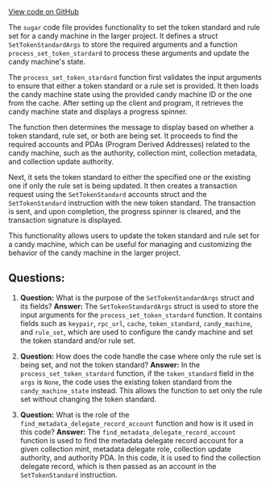 [View code on GitHub](https://github.com/metaplex-foundation/sugar/src/update/set_token_standard.rs)

The `sugar` code file provides functionality to set the token standard and rule set for a candy machine in the larger project. It defines a struct `SetTokenStandardArgs` to store the required arguments and a function `process_set_token_stardard` to process these arguments and update the candy machine's state.

The `process_set_token_stardard` function first validates the input arguments to ensure that either a token standard or a rule set is provided. It then loads the candy machine state using the provided candy machine ID or the one from the cache. After setting up the client and program, it retrieves the candy machine state and displays a progress spinner.

The function then determines the message to display based on whether a token standard, rule set, or both are being set. It proceeds to find the required accounts and PDAs (Program Derived Addresses) related to the candy machine, such as the authority, collection mint, collection metadata, and collection update authority.

Next, it sets the token standard to either the specified one or the existing one if only the rule set is being updated. It then creates a transaction request using the `SetTokenStandard` accounts struct and the `SetTokenStandard` instruction with the new token standard. The transaction is sent, and upon completion, the progress spinner is cleared, and the transaction signature is displayed.

This functionality allows users to update the token standard and rule set for a candy machine, which can be useful for managing and customizing the behavior of the candy machine in the larger project.
## Questions: 
 1. **Question:** What is the purpose of the `SetTokenStandardArgs` struct and its fields?
   **Answer:** The `SetTokenStandardArgs` struct is used to store the input arguments for the `process_set_token_stardard` function. It contains fields such as `keypair`, `rpc_url`, `cache`, `token_standard`, `candy_machine`, and `rule_set`, which are used to configure the candy machine and set the token standard and/or rule set.

2. **Question:** How does the code handle the case where only the rule set is being set, and not the token standard?
   **Answer:** In the `process_set_token_stardard` function, if the `token_standard` field in the `args` is `None`, the code uses the existing token standard from the `candy_machine_state` instead. This allows the function to set only the rule set without changing the token standard.

3. **Question:** What is the role of the `find_metadata_delegate_record_account` function and how is it used in this code?
   **Answer:** The `find_metadata_delegate_record_account` function is used to find the metadata delegate record account for a given collection mint, metadata delegate role, collection update authority, and authority PDA. In this code, it is used to find the collection delegate record, which is then passed as an account in the `SetTokenStandard` instruction.